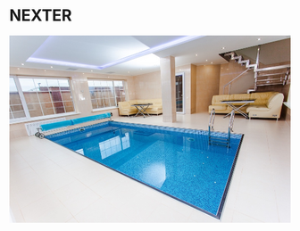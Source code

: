 # NEXTER
<img src="https://github.com/amreshk005/NEXTER/blob/master/img/gal-6.jpeg" alt="nexter project image">
